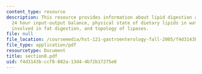 ```yaml
---
content_type: resource
description: This resource provides information about lipid digestion and absorption,
  24 hour input-output balance, physical state of dietary lipids in water, lipases
  involved in fat digestion, and topology of lipases.
file: null
file_location: /coursemedia/hst-121-gastroenterology-fall-2005/f4d3143bccf8882a13d44b72b17275e0_section8.pdf
file_type: application/pdf
resourcetype: Document
title: section8.pdf
uid: f4d3143b-ccf8-882a-13d4-4b72b17275e0
---
```


